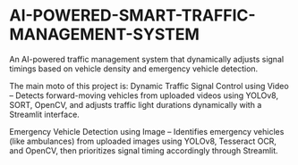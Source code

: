 # AI-POWERED-SMART-TRAFFIC-MANAGEMENT-SYSTEM
An AI-powered traffic management system that dynamically adjusts signal timings based on vehicle density and emergency vehicle detection.



The main moto of this project is:
Dynamic Traffic Signal Control using Video – Detects forward-moving vehicles from uploaded videos using YOLOv8, SORT, OpenCV, and adjusts traffic light durations dynamically with a Streamlit interface.

Emergency Vehicle Detection using Image – Identifies emergency vehicles (like ambulances) from uploaded images using YOLOv8, Tesseract OCR, and OpenCV, then prioritizes signal timing accordingly through Streamlit.
